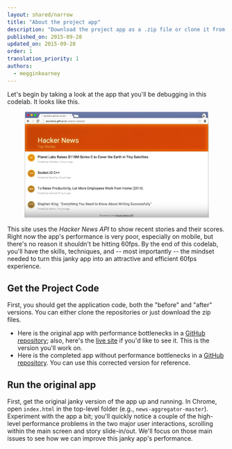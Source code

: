 ```yaml
---
layout: shared/narrow
title: "About the project app"
description: "Download the project app as a .zip file or clone it from GitHub."
published_on: 2015-09-28
updated_on: 2015-09-28
order: 1
translation_priority: 1
authors:
  - megginkearney
---
```


<p class="intro">
  Let's begin by taking a look at the app that you'll be debugging in this 
  codelab. It looks like this.
</p>

<figure>
  <img src="images/image08.png" alt="Hacker News app">
</figure>

This site uses the _Hacker News API_ to show recent stories and their scores. 
Right now the app's performance is very poor, especially on mobile, but there's 
no reason it shouldn't be hitting 60fps. By the end of this codelab, you'll 
have the skills, techniques, and -- most importantly -- the mindset needed to 
turn this janky app into an attractive and efficient 60fps experience.

## Get the Project Code

First, you should get the application code, both the "before" and "after" 
versions. You can either clone the repositories or just download the zip files.

*   Here is the original app with performance bottlenecks in a [GitHub repository](http://github.com/udacity/news-aggregator); also, here's the [live site](http://udacity.github.io/news-aggregator) if you'd like to see it. This is the version you'll work on.
*   Here is the completed app without performance bottlenecks in a [GitHub repository](https://github.com/udacity/news-aggregator/tree/solution). You can use this corrected version for reference.

## Run the original app

First, get the original janky version of the app up and running. In Chrome, 
open `index.html` in the top-level folder (e.g., `news-aggregator-master`). 
Experiment with the app a bit; you'll quickly notice a couple of the 
high-level performance problems in the two major user interactions, scrolling 
within the main screen and story slide-in/out. We'll focus on those main 
issues to see how we can improve this janky app's performance.
